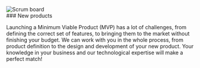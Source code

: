 ---
---
<div class="image-container">
  <img src="{{ "/assets/img/mvp_creative.png" | relative_url }}" alt="Scrum board"/>
</div>
### New products

Launching a Minimum Viable Product (MVP) has a lot of challenges, from defining the correct set of features, to bringing them to the market without finishing your budget. We can work with you in the whole process, from product definition to the design and development of your new product. Your knowledge in your business and our technological expertise will make a perfect match!

